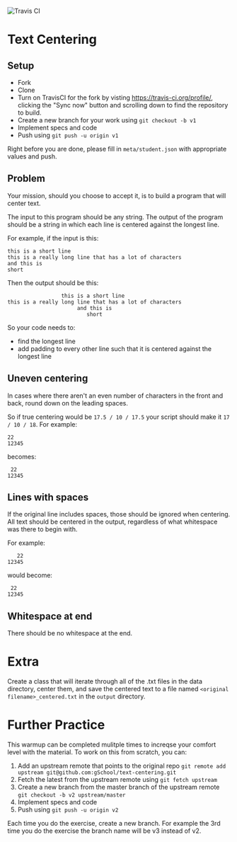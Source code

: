 ![Travis CI](https://travis-ci.org/JennyAllar/text-centering.svg?branch=v1)
# Text Centering

## Setup

* Fork
* Clone
* Turn on TravisCI for the fork by
  visting https://travis-ci.org/profile/<github user name>, clicking the "Sync now" button
  and scrolling down to find the repository to build.
* Create a new branch for your work using `git checkout -b v1`
* Implement specs and code
* Push using `git push -u origin v1`

Right before you are done, please fill in `meta/student.json` with appropriate values and push.

## Problem

Your mission, should you choose to accept it, is to build a program that will center text.

The input to this program should be any string.  The output of the program should be a string in which each line is
 centered against the longest line.

For example, if the input is this:

```
this is a short line
this is a really long line that has a lot of characters
and this is
short
```

Then the output should be this:

```
                 this is a short line
this is a really long line that has a lot of characters
                      and this is
                         short
```

So your code needs to:

* find the longest line
* add padding to every other line such that it is centered against the longest line

## Uneven centering

In cases where there aren't an even number of characters in the front and back, round down on the leading spaces.

So if true centering would be `17.5 / 10 / 17.5` your script should make it `17 / 10 / 18`.  For example:

```
22
12345
```

becomes:

```
 22
12345
```

## Lines with spaces

If the original line includes spaces, those should be ignored when centering.  All text should be centered in the output,
regardless of what whitespace was there to begin with.

For example:

```
   22
12345
```

would become:

```
 22
12345
```

## Whitespace at end

There should be no whitespace at the end.

# Extra

Create a class that will iterate through all of the .txt files in the data directory, center them, and save the
centered text to a file named `<original filename>_centered.txt` in the `output` directory.

# Further Practice

This warmup can be completed mulitple times to increqse your comfort level with the material.
To work on this from scratch, you can:

1. Add an upstream remote that points to the original repo `git remote add upstream git@github.com:gSchool/text-centering.git`
1. Fetch the latest from the upstream remote using `git fetch upstream`
1. Create a new branch from the master branch of the upstream remote `git checkout -b v2 upstream/master`
1. Implement specs and code
1. Push using `git push -u origin v2`

Each time you do the exercise, create a new branch. For example the 3rd time you do the exercise the branch
name will be v3 instead of v2.
